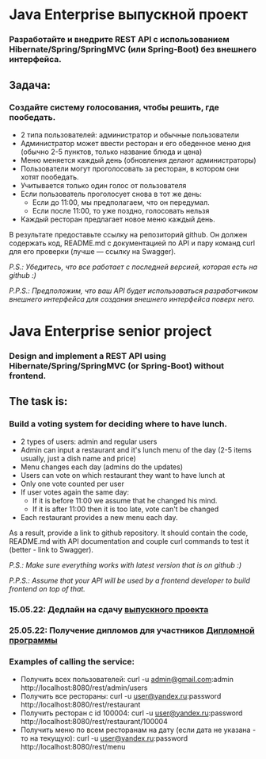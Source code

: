 Java Enterprise выпускной проект
===============================

### Разработайте и внедрите REST API с использованием Hibernate/Spring/SpringMVC (или Spring-Boot) без внешнего интерфейса.

## Задача:
### Создайте систему голосования, чтобы решить, где пообедать.

- 2 типа пользователей: администратор и обычные пользователи
- Администратор может ввести ресторан и его обеденное меню дня (обычно 2-5 пунктов, только название блюда и цена)
- Меню меняется каждый день (обновления делают администраторы)
- Пользователи могут проголосовать за ресторан, в котором они хотят пообедать.
- Учитывается только один голос от пользователя
- Если пользователь проголосует снова в тот же день:
  - Если до 11:00, мы предполагаем, что он передумал.
  - Если после 11:00, то уже поздно, голосовать нельзя
- Каждый ресторан предлагает новое меню каждый день.

В результате предоставьте ссылку на репозиторий github. Он должен содержать код, README.md с документацией по API и пару команд curl для его проверки (лучше — ссылку на Swagger).

<em> P.S.: Убедитесь, что все работает с последней версией, которая есть на github :)</em>

<em>P.P.S.: Предположим, что ваш API будет использоваться разработчиком внешнего интерфейса для создания внешнего интерфейса поверх него.</em>


Java Enterprise senior project
===============================

### Design and implement a REST API using Hibernate/Spring/SpringMVC (or Spring-Boot) without frontend.

## The task is:

### Build a voting system for deciding where to have lunch.

- 2 types of users: admin and regular users
- Admin can input a restaurant and it's lunch menu of the day (2-5 items usually, just a dish name and price)
- Menu changes each day (admins do the updates)
- Users can vote on which restaurant they want to have lunch at
- Only one vote counted per user
- If user votes again the same day:
  - If it is before 11:00 we assume that he changed his mind.
  - If it is after 11:00 then it is too late, vote can't be changed
- Each restaurant provides a new menu each day.

As a result, provide a link to github repository. It should contain the code, README.md with API documentation and couple curl commands to test it (better - link to Swagger).

<em>P.S.: Make sure everything works with latest version that is on github :)</em>

<em>P.P.S.: Assume that your API will be used by a frontend developer to build frontend on top of that.</em>

### 15.05.22: Дедлайн на сдачу [выпускного проекта](https://github.com/JavaOPs/topjava/blob/master/graduation.md)
### 25.05.22: Получение дипломов для участников [Дипломной программы](https://javaops.ru/view/register/diploma)

### Examples of calling the service:
- Получить всех пользователей: curl -u admin@gmail.com:admin http://localhost:8080/rest/admin/users
- Получить все рестораны: curl -u user@yandex.ru:password http://localhost:8080/rest/restaurant
- Получить ресторан с id 100004: curl -u user@yandex.ru:password http://localhost:8080/rest/restaurant/100004
- Получить меню по всем ресторанам на дату (если дата не указана - то на текущую): curl -u user@yandex.ru:password http://localhost:8080/rest/menu